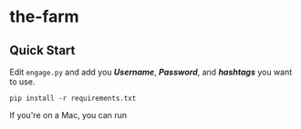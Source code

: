 # the-farm

## Quick Start

Edit `engage.py` and add you ***Username***, ***Password***, and ***hashtags*** you want to use.

```pip install -r requirements.txt```

If you're on a Mac, you can run

```chmod +x
